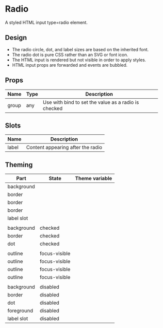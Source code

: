 # Radio

A styled HTML input type=radio element.

<script>
    import Example from './RadioExample.svelte';
    import ThemePropCard from '../ThemePropCard.svelte';
</script>

<Example />

## Design

- The radio circle, dot, and label sizes are based on the inherited font.
- The radio dot is pure CSS rather than an SVG or font icon.
- The HTML input is rendered but not visible in order to apply styles.
- HTML input props are forwarded and events are bubbled.

## Props

| Name  | Type | Description                                          |
| ----- | ---- | ---------------------------------------------------- |
| group | any  | Use with bind to set the value as a radio is checked |

## Slots

| Name  | Description                       |
| ----- | --------------------------------- |
| label | Content appearing after the radio |

## Theming

| Part       | State         | Theme variable                                              |
| ---------- | ------------- | ----------------------------------------------------------- |
| background |               | <ThemePropCard name='--Input__background-color'/>           |
| border     |               | <ThemePropCard name='--Input__border-color'/>               |
| border     |               | <ThemePropCard name='--Input__border-style'/>               |
| border     |               | <ThemePropCard name='--Input__border-width'/>               |
| label slot |               | <ThemePropCard name='--Input__color'/>                      |
|            |               |                                                             |
| background | checked       | <ThemePropCard name='--Input__background-color'/>           |
| border     | checked       | <ThemePropCard name='--Input__border-color'/>               |
| dot        | checked       | <ThemePropCard name='--Input__color'/>                      |
|            |               |                                                             |
| outline    | focus-visible | <ThemePropCard name='--Common__outline-color'/>             |
| outline    | focus-visible | <ThemePropCard name='--Common__outline-offset '/>           |
| outline    | focus-visible | <ThemePropCard name='--Common__outline-style'/>             |
| outline    | focus-visible | <ThemePropCard name='--Common__outline-width'/>             |
|            |               |                                                             |
| background | disabled      | <ThemePropCard name='--Input__background-color--disabled'/> |
| border     | disabled      | <ThemePropCard name='--Input__border-color--disabled'/>     |
| dot        | disabled      | <ThemePropCard name='---Input__color--disabled'/>           |
| foreground | disabled      | <ThemePropCard name='--Input__color--disabled'/>            |
| label slot | disabled      | <ThemePropCard name='--Input__color--disabled'/>            |
